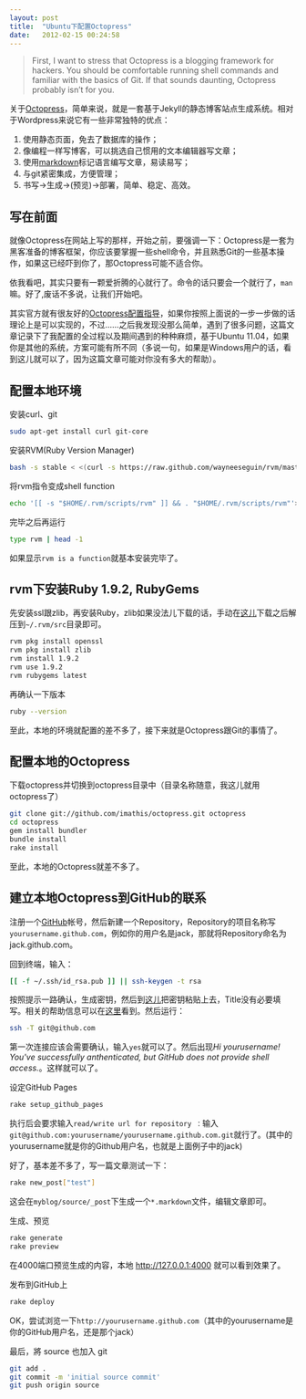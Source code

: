 ```yaml
---
layout: post
title:  "Ubuntu下配置Octopress"
date:   2012-02-15 00:24:58
---
```

> First, I want to stress that Octopress is a blogging framework for hackers. You should be comfortable running shell commands and familiar with the basics of Git. If that sounds daunting, Octopress probably isn’t for you.

关于[Octopress](http://octopress.org)，简单来说，就是一套基于Jekyll的静态博客站点生成系统。相对于Wordpress来说它有一些非常独特的优点：

1. 使用静态页面，免去了数据库的操作；
2. 像编程一样写博客，可以挑选自己惯用的文本编辑器写文章；
3. 使用[markdown](http://daringfireball.net/projects/markdown/)标记语言编写文章，易读易写；
4. 与git紧密集成，方便管理；
5. 书写->生成->(预览)->部署，简单、稳定、高效。

## 写在前面
就像Octopress在网站上写的那样，开始之前，要强调一下：Octopress是一套为黑客准备的博客框架，你应该要掌握一些shell命令，并且熟悉Git的一些基本操作，如果这已经吓到你了，那Octopress可能不适合你。

依我看吧，其实只要有一颗爱折腾的心就行了。命令的话只要会一个就行了，`man`嘛。好了,废话不多说，让我们开始吧。

其实官方就有很友好的[Octopress配置指导](http://octopress.org/docs/setup/)，如果你按照上面说的一步一步做的话理论上是可以实现的，不过……之后我发现没那么简单，遇到了很多问题，这篇文章记录下了我配置的全过程以及期间遇到的种种麻烦，基于Ubuntu 11.04，如果你是其他的系统，方案可能有所不同（多说一句，如果是Windows用户的话，看到这儿就可以了，因为这篇文章可能对你没有多大的帮助）。
## 配置本地环境
安装curl、git

```sh
sudo apt-get install curl git-core
```

安装RVM(Ruby Version Manager)

```sh
bash -s stable < <(curl -s https://raw.github.com/wayneeseguin/rvm/master/binscripts/rvm-installer)
```

将rvm指令变成shell function

```sh
echo '[[ -s "$HOME/.rvm/scripts/rvm" ]] && . "$HOME/.rvm/scripts/rvm"'>>~/.bashrc
```

完毕之后再运行

```sh
type rvm | head -1
```

如果显示`rvm is a function`就基本安装完毕了。

## rvm下安装Ruby 1.9.2, RubyGems
先安装ssl跟zlib，再安装Ruby，zlib如果没法儿下载的话，手动在[这儿](http://zlib.net)下载之后解压到`~/.rvm/src`目录即可。

```sh
rvm pkg install openssl
rvm pkg install zlib
rvm install 1.9.2
rvm use 1.9.2
rvm rubygems latest
```

再确认一下版本

```sh
ruby --version
```

至此，本地的环境就配置的差不多了，接下来就是Octopress跟Git的事情了。

## 配置本地的Octopress
下载octopress并切换到octopress目录中（目录名称随意，我这儿就用octopress了）

```sh
git clone git://github.com/imathis/octopress.git octopress
cd octopress
gem install bundler
bundle install
rake install
```

至此，本地的Octopress就差不多了。

## 建立本地Octopress到GitHub的联系
注册一个[GitHub](http://github.com)帐号，然后新建一个Repository，Repository的项目名称写`yourusername.github.com`，例如你的用户名是jack，那就将Repository命名为jack.github.com。

回到终端，输入：

```sh
[[ -f ~/.ssh/id_rsa.pub ]] || ssh-keygen -t rsa
```

按照提示一路确认，生成密钥，然后到[这儿](https://github.com/account/ssh)把密钥粘贴上去，Title没有必要填写。相关的帮助信息可以在[这里](http://help.github.com/mac-set-up-git/)看到。然后运行：

```sh
ssh -T git@github.com
```

第一次连接应该会需要确认，输入`yes`就可以了。然后出现*Hi yourusername! You've successfully anthenticated, but GitHub does not provide shell access.*。这样就可以了。

设定GitHub Pages

```sh
rake setup_github_pages
```

执行后会要求输入`read/write url for repository ：`输入`git@github.com:yourusername/yourusername.github.com.git`就行了。(其中的yourusername就是你的Github用户名，也就是上面例子中的jack)

好了，基本差不多了，写一篇文章测试一下：

```sh
rake new_post["test"] 
```

这会在`myblog/source/_post`下生成一个`*.markdown`文件，编辑文章即可。

生成、预览

```sh
rake generate
rake preview
```

在4000端口预览生成的内容，本地 http://127.0.0.1:4000 就可以看到效果了。

发布到GitHub上

```sh
rake deploy
```

OK，尝试浏览一下`http://yourusername.github.com`（其中的yourusername是你的GitHub用户名，还是那个jack）

最后，將 source 也加入 git

```sh
git add .
git commit -m 'initial source commit'
git push origin source
```
